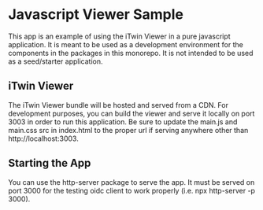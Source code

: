 # Javascript Viewer Sample

This app is an example of using the iTwin Viewer in a pure javascript application. It is meant to be used as a development environment for the components in the packages in this monorepo. It is not intended to be used as a seed/starter application.

## iTwin Viewer

The iTwin Viewer bundle will be hosted and served from a CDN. For development purposes, you can build the viewer and serve it locally on port 3003 in order to run this application. Be sure to update the main.js and main.css src in index.html to the proper url if serving anywhere other than http://localhost:3003.

## Starting the App

You can use the http-server package to serve the app. It must be served on port 3000 for the testing oidc client to work properly (i.e. npx http-server -p 3000).
